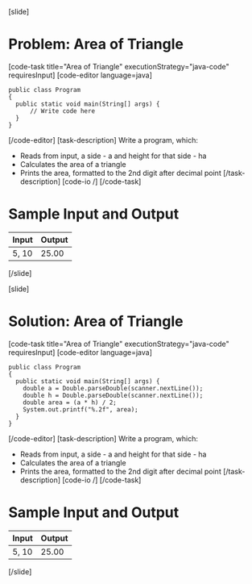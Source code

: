 [slide]
# Problem: Area of Triangle
[code-task title="Area of Triangle" executionStrategy="java-code" requiresInput]
[code-editor language=java]
```
public class Program
{
  public static void main(String[] args) {
      // Write code here
  }
}
```
[/code-editor]
[task-description]
Write a program, which:

* Reads from input, a side - a and height for that side - ha
* Calculates the area of a triangle
* Prints the area, formatted to the 2nd digit after decimal point
[/task-description]
[code-io /]
[/code-task]
# Sample Input and Output
|Input|Output|
|-----|------|
|5, 10|25.00|
[/slide]

[slide]
# Solution: Area of Triangle
[code-task title="Area of Triangle" executionStrategy="java-code" requiresInput]
[code-editor language=java]
```
public class Program
{
  public static void main(String[] args) {
    double a = Double.parseDouble(scanner.nextLine());
    double h = Double.parseDouble(scanner.nextLine());
    double area = (a * h) / 2;
    System.out.printf("%.2f", area);
  }
}
```
[/code-editor]
[task-description]
Write a program, which:

* Reads from input, a side - a and height for that side - ha
* Calculates the area of a triangle
* Prints the area, formatted to the 2nd digit after decimal point
[/task-description]
[code-io /]
[/code-task]
# Sample Input and Output
|Input|Output|
|-----|------|
|5, 10|25.00|
[/slide]
